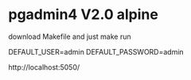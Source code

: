 # pgadmin4 V2.0 alpine

download Makefile and just 
make run

DEFAULT_USER=admin
DEFAULT_PASSWORD=admin

http://localhost:5050/
